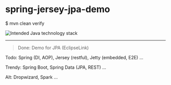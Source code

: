 spring-jersey-jpa-demo
===

$ mvn clean verify

![Intended Java technology stack](http://ibin.co/3EZ7vQAYb8cT.png)

---

>Done: Demo for JPA (EclipseLink)

Todo: Spring (DI, AOP), Jersey (restful), Jetty (embedded, E2E) ...

Trendy: Spring Boot, Spring Data (JPA, REST) ...

Alt: Dropwizard, Spark ...
